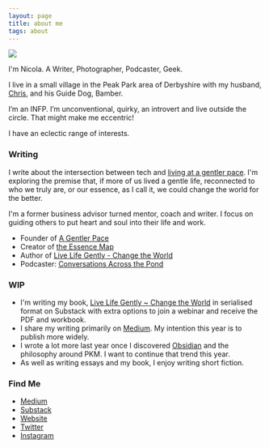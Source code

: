 ```yaml
---
layout: page
title: about me
tags: about
---
```


![](https://source.unsplash.com/qP6rQzn6OoI/1900x1200)

I'm Nicola. A Writer, Photographer, Podcaster, Geek.

I live in a small village in the Peak Park area of Derbyshire with my husband, [Chris](https://theblindwoodturner.co.uk/), and his Guide Dog, Bamber.

I’m an INFP. I’m unconventional, quirky, an introvert and live outside the circle. That might make me eccentric!

I have an eclectic range of interests. 

### Writing

I write about the intersection between tech and [living at a gentler pace](https://agentlerpace.co.uk). I'm exploring the premise that, if more of us lived a gentle life, reconnected to who we truly are, or our essence, as I call it, we could change the world for the better.

I'm a former business advisor turned mentor, coach and writer. I focus on guiding others to put heart and soul into their life and work.

- Founder of [A Gentler Pace](https://agentlerpace.co.uk)
- Creator of [the Essence Map](https://agentlerpace.co.uk/essencemap/)
- Author of [Live Life Gently - Change the World](https://nicolafisherwriter.substack.com/s/book)
- Podcaster: [Conversations Across the Pond](https://podcasts.apple.com/us/podcast/conversations-across-the-pond-with-angel-nicola/id1591943922)

### WIP

- I'm writing my book, [Live Life Gently ~ Change the World](https://nicolafisherwriter.substack.com/s/book) in serialised format on Substack with extra options to join a webinar and receive the PDF and workbook.
- I share my writing primarily on [Medium](https://nicolafisherwriter.medium.com/). My intention this year is to publish more widely. 
- I wrote a lot more last year once I discovered [Obsidian](https://nicolafisherwriter.medium.com/why-obsidian-is-so-great-for-writing-4b3aef4a3bf9) and the philosophy around PKM. I want to continue that trend this year.
- As well as writing essays and my book, I enjoy writing short fiction.

### Find Me

- [Medium](https://nicolafisherwriter.medium.com/)
- [Substack](https://nicolafisherwriter.substack.com/s/book)
- [Website](https://agentlerpace.co.uk)
- [Twitter](https://twitter.com/nfisherwriter)
- [Instagram](https://www.instagram.com/nicolafisherwriter/)

<style>
  .wrapper {
    max-width: 33em;
  }
</style>